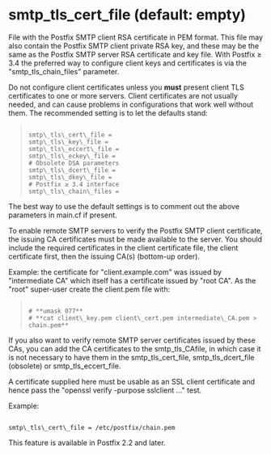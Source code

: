 # smtp_tls_cert_file (default: empty)
 File with the Postfix SMTP client RSA certificate in PEM format.
This file may also contain the Postfix SMTP client private RSA key, and
these may be the same as the Postfix SMTP server RSA certificate and key
file. With Postfix ≥ 3.4 the preferred way to configure client keys
and certificates is via the "smtp\_tls\_chain\_files" parameter. 


 Do not configure client certificates unless you **must** present
client TLS certificates to one or more servers. Client certificates are
not usually needed, and can cause problems in configurations that work
well without them. The recommended setting is to let the defaults stand: 



> 
> 
> ```
> 
> smtp\_tls\_cert\_file =
> smtp\_tls\_key\_file =
> smtp\_tls\_eccert\_file =
> smtp\_tls\_eckey\_file =
> # Obsolete DSA parameters
> smtp\_tls\_dcert\_file =
> smtp\_tls\_dkey\_file =
> # Postfix ≥ 3.4 interface
> smtp\_tls\_chain\_files =
> 
> ```
> 
> 


 The best way to use the default settings is to comment out the above
parameters in main.cf if present. 


 To enable remote SMTP servers to verify the Postfix SMTP client
certificate, the issuing CA certificates must be made available to the
server. You should include the required certificates in the client
certificate file, the client certificate first, then the issuing
CA(s) (bottom-up order). 


 Example: the certificate for "client.example.com" was issued by
"intermediate CA" which itself has a certificate issued by "root CA".
As the "root" super-user create the client.pem file with: 



> 
> 
> ```
> 
> # **umask 077**
> # **cat client\_key.pem client\_cert.pem intermediate\_CA.pem > chain.pem** 
> 
> ```
> 
> 


 If you also want to verify remote SMTP server certificates issued by
these CAs, you can add the CA certificates to the smtp\_tls\_CAfile, in
which case it is not necessary to have them in the smtp\_tls\_cert\_file,
smtp\_tls\_dcert\_file (obsolete) or smtp\_tls\_eccert\_file. 


 A certificate supplied here must be usable as an SSL client certificate
and hence pass the "openssl verify -purpose sslclient ..." test. 


 Example: 



```

smtp\_tls\_cert\_file = /etc/postfix/chain.pem

```

 This feature is available in Postfix 2.2 and later. 


